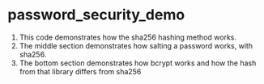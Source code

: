 # password_security_demo

1. This code demonstrates how the sha256 hashing method works.
2. The middle section demonstrates how salting a password works, with sha256.
3. The bottom section demonstrates how bcrypt works and how the hash from that library differs from sha256
